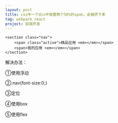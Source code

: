 ```yaml
---
layout: post
title: css中一个div中放置两个50%的span，会被挤下来
tag: webpack react
project: 前端开发
---
```



```
<section class="nav"> 
    <span class="active">精品应用 <em></em></span>
    <span>我的应用 <em></em></span>
</section>
```

解决办法：

①使用浮动

②.nav{font-size:0;}

③定位

④使用box

⑤使用flex
